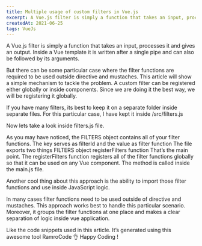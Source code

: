 ```yaml
---
title: Multiple usage of custom filters in Vue.js
excerpt: A Vue.js filter is simply a function that takes an input, processes it and gives an output...
createdAt: 2021-06-25
tags: VueJs
---
```


<g-image src="https://miro.medium.com/max/1400/1*x8NzrnRLNmIeSEa9SbgFLg.png" />

A Vue.js filter is simply a function that takes an input, processes it and gives an output. Inside a Vue template it is written after a single pipe and can also be followed by its arguments.

But there can be some particular case where the filter functions are required to be used outside directive and mustaches. This article will show a simple mechanism to tackle the problem.
A custom filter can be registered either globally or inside components. Since we are doing it the best way, we will be registering it globally.

If you have many filters, its best to keep it on a separate folder inside separate files. For this particular case, I have kept it inside /src/filters.js

Now lets take a look inside filters.js file.

As you may have noticed, the FILTERS object contains all of your filter functions. The key serves as filterId and the value as filter function
The file exports two things
FILTERS object
registerFilters function
That’s the main point. The registerFilters function registers all of the filter functions globally so that it can be used on any Vue component. The method is called inside the main.js file.

Another cool thing about this approach is the ability to import those filter functions and use inside JavaScript logic.

In many cases filter functions need to be used outside of directive and mustaches. This approach works best to handle this particular scenario. Moreover, it groups the filter functions at one place and makes a clear separation of logic inside vue application.

Like the code snippets used in this article. It’s generated using this awesome tool RamroCode 👌
Happy Coding !
